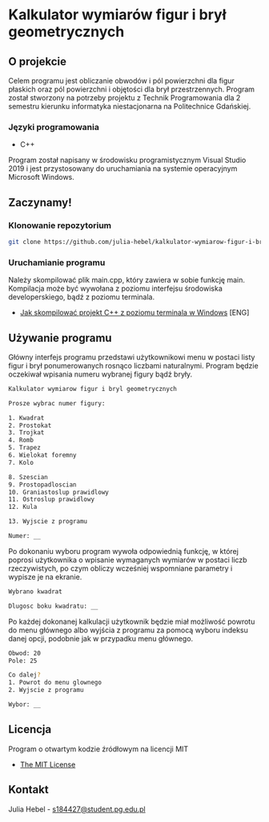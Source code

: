 
# Kalkulator wymiarów figur i brył geometrycznych

## O projekcie

Celem programu jest obliczanie obwodów i pól powierzchni dla figur płaskich oraz pól 
powierzchni i objętości dla brył przestrzennych.
Program został stworzony na potrzeby projektu z Technik Programowania dla 2 semestru 
kierunku informatyka niestacjonarna na Politechnice Gdańskiej.

### Języki programowania

* C++

Program został napisany w środowisku programistycznym Visual Studio 2019 i jest przystosowany
do uruchamiania na systemie operacyjnym Microsoft Windows.

## Zaczynamy!

### Klonowanie repozytorium

```sh
git clone https://github.com/julia-hebel/kalkulator-wymiarow-figur-i-bryl-geometrycznych.git
```

### Uruchamianie programu

Należy skompilować plik main.cpp, który zawiera w sobie funkcję main. Kompilacja może być
wywołana z poziomu interfejsu środowiska developerskiego, bądź z poziomu terminala.

* [Jak skompilować projekt C++ z poziomu terminala w Windows](https://stackoverflow.com/questions/11365850/run-c-in-command-prompt-windows) [ENG]

## Używanie programu

Główny interfejs programu przedstawi użytkownikowi menu w postaci listy figur i brył ponumerowanych rosnąco liczbami naturalnymi. Program będzie oczekiwał wpisania numeru wybranej figury bądź bryły.

```sh
Kalkulator wymiarow figur i bryl geometrycznych

Prosze wybrac numer figury:

1. Kwadrat
2. Prostokat
3. Trojkat
4. Romb
5. Trapez
6. Wielokat foremny
7. Kolo

8. Szescian
9. Prostopadloscian
10. Graniastoslup prawidlowy
11. Ostroslup prawidlowy
12. Kula

13. Wyjscie z programu

Numer: __
```

Po dokonaniu wyboru program wywoła odpowiednią funkcję, w której poprosi użytkownika o wpisanie wymaganych wymiarów w postaci liczb rzeczywistych, po czym obliczy wcześniej wspomniane parametry i wypisze je na ekranie. 

```sh
Wybrano kwadrat

Dlugosc boku kwadratu: __
```

Po każdej dokonanej kalkulacji użytkownik będzie miał możliwość powrotu do menu głównego albo wyjścia z programu za pomocą wyboru indeksu danej opcji, podobnie jak w przypadku menu głównego. 

```sh
Obwod: 20
Pole: 25

Co dalej?
1. Powrot do menu glownego
2. Wyjscie z programu

Wybor: __
```

## Licencja

Program o otwartym kodzie źródłowym na licencji MIT 

* [The MIT License ](https://opensource.org/licenses/mit-license.php)

## Kontakt

Julia Hebel - s184427@student.pg.edu.pl
